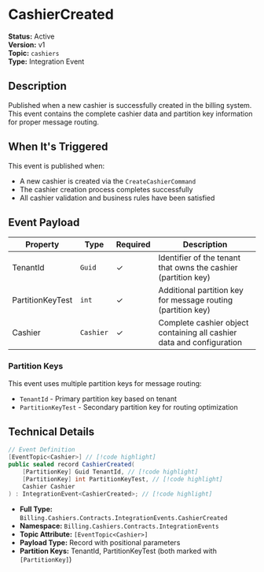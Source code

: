 # CashierCreated

**Status:** Active  
**Version:** v1  
**Topic:** `cashiers`  
**Type:** Integration Event

## Description

Published when a new cashier is successfully created in the billing system. This event contains the complete cashier data and partition key information for proper message routing.

## When It's Triggered

This event is published when:
- A new cashier is created via the `CreateCashierCommand`
- The cashier creation process completes successfully
- All cashier validation and business rules have been satisfied

## Event Payload

| Property | Type | Required | Description |
|----------|------|----------|-------------|
| TenantId | `Guid` | ✓ | Identifier of the tenant that owns the cashier (partition key) |
| PartitionKeyTest | `int` | ✓ | Additional partition key for message routing (partition key) |
| Cashier | `Cashier` | ✓ | Complete cashier object containing all cashier data and configuration |

### Partition Keys

This event uses multiple partition keys for message routing:
- `TenantId` - Primary partition key based on tenant
- `PartitionKeyTest` - Secondary partition key for routing optimization

## Technical Details

```csharp
// Event Definition
[EventTopic<Cashier>] // [!code highlight]
public sealed record CashierCreated(
    [PartitionKey] Guid TenantId, // [!code highlight]
    [PartitionKey] int PartitionKeyTest, // [!code highlight]
    Cashier Cashier
) : IntegrationEvent<CashierCreated>; // [!code highlight]
```

- **Full Type:** `Billing.Cashiers.Contracts.IntegrationEvents.CashierCreated`
- **Namespace:** `Billing.Cashiers.Contracts.IntegrationEvents`
- **Topic Attribute:** `[EventTopic<Cashier>]`
- **Payload Type:** Record with positional parameters
- **Partition Keys:** TenantId, PartitionKeyTest (both marked with `[PartitionKey]`)